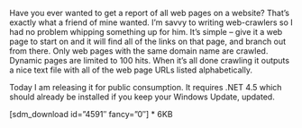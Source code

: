 
Have you ever wanted to get a report of all web pages on a website? That’s exactly what a friend of mine wanted. I’m savvy to writing web-crawlers so I had no problem whipping something up for him. It’s simple – give it a web page to start on and it will find all of the links on that page, and branch out from there. Only web pages with the same domain name are crawled. Dynamic pages are limited to 100 hits. When it’s all done crawling it outputs a nice text file with all of the web page URLs listed alphabetically.

Today I am releasing it for public consumption. It requires .NET 4.5 which should already be installed if you keep your Windows Update, updated.

 [sdm_download id=”4591″ fancy=”0″] * 6KB


